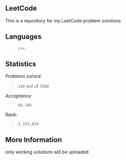 
LeetCode
--------

This is a repository for my LeetCode problem solutions

Languages
---------

> `c++`


Statistics
----------

*Problems solved:*   

> `120`  out of `3580`

*Acceptance:*

> `66.18%`

*Rank:*

> `1,193,024`

More Information
-----------------

only working solutions will be uploaded
